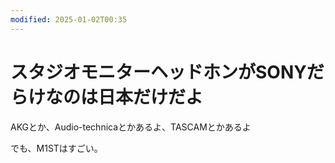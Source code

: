 ```yaml
---
modified: 2025-01-02T00:35
---
```

# スタジオモニターヘッドホンがSONYだらけなのは日本だけだよ

AKGとか、Audio-technicaとかあるよ、TASCAMとかあるよ

でも、M1STはすごい。